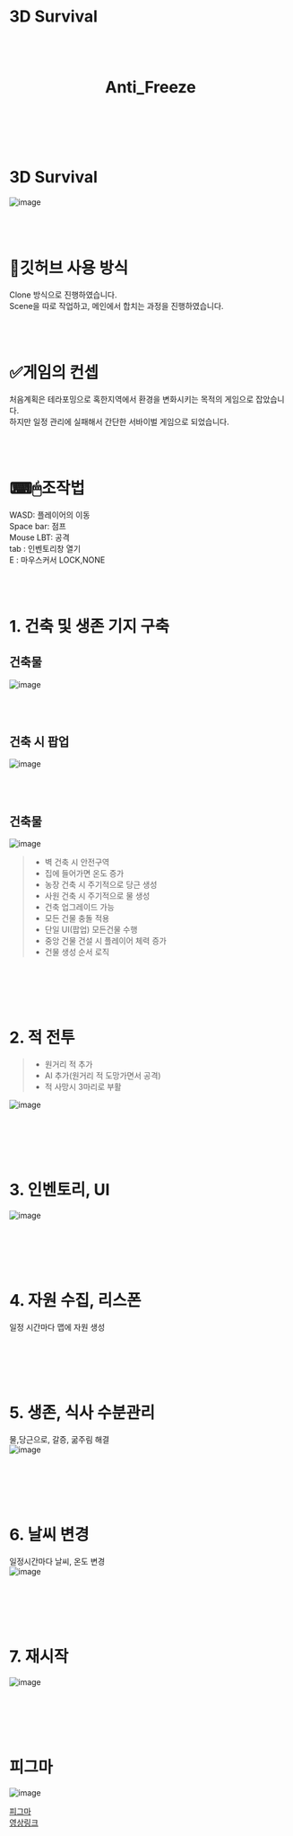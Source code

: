 # 3D Survival

 <BR><BR>

<center><H1> Anti_Freeze </H1></center>

<br><br><br><br>

# 3D Survival
![image](https://github.com/levell1/levell1.github.io/assets/96651722/ff78a34d-56d9-4746-937c-39c6dd4bcd28)   

<br><br>

# 💾깃허브 사용 방식
Clone 방식으로 진행하였습니다.  
Scene을 따로 작업하고, 메인에서 합치는 과정을 진행하였습니다.  

<br><br>

# ✅게임의 컨셉
처음계획은 테라포밍으로 혹한지역에서 환경을 변화시키는 목적의 게임으로 잡았습니다.  
하지만 일정 관리에 실패해서 간단한 서바이벌 게임으로 되었습니다.  

<br><br>

# ⌨🖱조작법
WASD: 플레이어의 이동  
Space bar: 점프  
Mouse LBT: 공격  
tab : 인벤토리창 열기  
E : 마우스커서 LOCK,NONE  

<br><br>

# 1. 건축 및 생존 기지 구축  
## 건축물  
![image](https://github.com/levell1/levell1.github.io/assets/96651722/9b65948a-14bb-492c-9291-38f9879d4641)  

<br><br>

## 건축 시 팝업  
![image](https://github.com/levell1/levell1.github.io/assets/96651722/1373171e-830e-4c17-8b58-2947e9121ac1)  

<br><br>

## 건축물  
![image](https://github.com/levell1/levell1.github.io/assets/96651722/eb60935a-8509-4282-8970-ee7ec2ff4e9f)  

> - 벽 건축 시 안전구역  
> - 집에 들어가면 온도 증가  
> - 농장 건축 시 주기적으로 당근 생성  
> - 사원 건축 시 주기적으로 물 생성  
> - 건축 업그레이드 가능  
> - 모든 건물 충돌 적용  
> - 단일 UI(팝업) 모든건물 수행  
> - 중앙 건물 건설 시 플레이어 체력 증가
> - 건물 생성 순서 로직  

<br><br><br><br>

# 2. 적 전투
> - 원거리 적 추가   
> - AI 추가(원거리 적 도망가면서 공격)
> - 적 사망시 3마리로 부활   

![image](https://github.com/levell1/levell1.github.io/assets/96651722/4108c7ea-4406-4956-a7c7-0a79b69df7ca)  

<br><br><br><br>

# 3. 인벤토리, UI
![image](https://github.com/levell1/levell1.github.io/assets/96651722/5b8e8670-5453-4a29-b815-6e18bd10ff16)  

<br><br><br><br>

# 4. 자원 수집, 리스폰
일정 시간마다 맵에 자원 생성  

<br><br><br><br>

# 5. 생존, 식사 수분관리
물,당근으로, 갈증, 굶주림 해결  
![image](https://github.com/levell1/levell1.github.io/assets/96651722/da3d0378-d4f4-4494-a333-cf8a64379db3)  

<br><br><br><br>

# 6. 날씨 변경
일정시간마다 날씨, 온도 변경  
![image](https://github.com/levell1/levell1.github.io/assets/96651722/b989a1df-bc6e-4a2d-8709-4f0315baf2f5)  

<br><br><br><br>

# 7. 재시작
![image](https://github.com/levell1/levell1.github.io/assets/96651722/4ab13ae5-f958-4b59-8982-7e0049500679)  

<br><br><br><br>

# 피그마

![image](https://github.com/levell1/levell1.github.io/assets/96651722/84e38be9-3e0e-4f4a-8178-1c076f6cc580)  

[피그마](https://www.figma.com/file/JtZ5fogrFyykLoIp1S7SrX/%EB%B3%B81%EB%B6%805%3F?type=whiteboard&node-id=0-1&t=Wpeg8R7ZwgSKCPZ5-0)  
[영상링크](https://youtu.be/nn0iaOlcNOk)  
<br><br>


